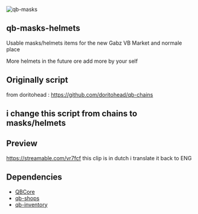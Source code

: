 ![qb-masks](https://user-images.githubusercontent.com/69800408/190875326-a4982512-9778-4fae-8a70-9f02c163a9c0.png)
## qb-masks-helmets
Usable masks/helmets items for the new Gabz VB Market and normale place

More helmets in the future ore add more by your self

## Originally script
from doritohead : https://github.com/doritohead/qb-chains
 
## i change this script from chains to masks/helmets
 

## Preview 
https://streamable.com/vr7fcf this clip is in dutch i translate it back to ENG
 


## Dependencies

- [QBCore](https://github.com/qbcore-framework/qb-core)
- [qb-shops](https://github.com/qbcore-framework/qb-shops)
- [qb-inventory](https://github.com/qbcore-framework/qb-inventory)

